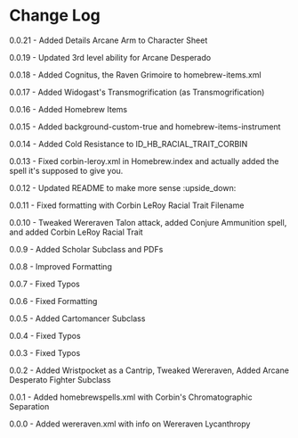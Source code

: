 # Change Log

0.0.21 - Added Details Arcane Arm to Character Sheet

0.0.19 - Updated 3rd level ability for Arcane Desperado

0.0.18 - Added Cognitus, the Raven Grimoire to homebrew-items.xml

0.0.17 - Added Widogast's Transmogrification (as Transmogrification)

0.0.16 - Added Homebrew Items

0.0.15 - Added background-custom-true and homebrew-items-instrument

0.0.14 - Added Cold Resistance to ID_HB_RACIAL_TRAIT_CORBIN

0.0.13 - Fixed corbin-leroy.xml in Homebrew.index and actually added the spell it's supposed to give you.

0.0.12 - Updated README to make more sense :upside_down:

0.0.11 - Fixed formatting with Corbin LeRoy Racial Trait Filename

0.0.10 - Tweaked Wereraven Talon attack, added Conjure Ammunition spell, and added Corbin LeRoy Racial Trait

0.0.9 - Added Scholar Subclass and PDFs

0.0.8 - Improved Formatting

0.0.7 - Fixed Typos

0.0.6 - Fixed Formatting

0.0.5 - Added Cartomancer Subclass

0.0.4 - Fixed Typos

0.0.3 - Fixed Typos

0.0.2 - Added Wristpocket as a Cantrip, Tweaked Wereraven, Added Arcane Desperato Fighter Subclass

0.0.1 - Added homebrewspells.xml with Corbin's Chromatographic Separation

0.0.0 - Added wereraven.xml with info on Wereraven Lycanthropy

